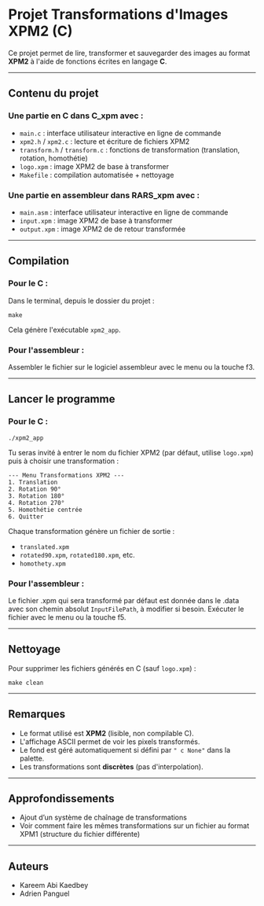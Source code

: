 # Projet Transformations d'Images XPM2 (C)

Ce projet permet de lire, transformer et sauvegarder des images au format **XPM2** à l'aide de fonctions écrites en langage **C**.

---

## Contenu du projet

### Une partie en C dans C_xpm avec :

- `main.c` : interface utilisateur interactive en ligne de commande
- `xpm2.h` / `xpm2.c` : lecture et écriture de fichiers XPM2
- `transform.h` / `transform.c` : fonctions de transformation (translation, rotation, homothétie)
- `logo.xpm` : image XPM2 de base à transformer
- `Makefile` : compilation automatisée + nettoyage

### Une partie en assembleur dans RARS_xpm avec :

- `main.asm` : interface utilisateur interactive en ligne de commande
- `input.xpm` : image XPM2 de base à transformer
- `output.xpm` : image XPM2 de de retour transformée
---

## Compilation

### Pour le C :

Dans le terminal, depuis le dossier du projet :

    make

Cela génère l'exécutable `xpm2_app`.

### Pour l'assembleur :

Assembler le fichier sur le logiciel assembleur avec le menu ou la touche f3.

---

## Lancer le programme

### Pour le C :

    ./xpm2_app

Tu seras invité à entrer le nom du fichier XPM2 (par défaut, utilise `logo.xpm`) puis à choisir une transformation :

    --- Menu Transformations XPM2 ---
    1. Translation
    2. Rotation 90°
    3. Rotation 180°
    4. Rotation 270°
    5. Homothétie centrée
    6. Quitter

Chaque transformation génère un fichier de sortie :
- `translated.xpm`
- `rotated90.xpm`, `rotated180.xpm`, etc.
- `homothety.xpm`

### Pour l'assembleur :

Le fichier .xpm qui sera transformé par défaut est donnée dans le .data avec son chemin absolut `InputFilePath`, à modifier si besoin. Exécuter le fichier avec le menu ou la touche f5.

---

## Nettoyage

Pour supprimer les fichiers générés en C (sauf `logo.xpm`) :

    make clean

---

## Remarques

- Le format utilisé est **XPM2** (lisible, non compilable C).
- L'affichage ASCII permet de voir les pixels transformés.
- Le fond est géré automatiquement si défini par `" c None"` dans la palette.
- Les transformations sont **discrètes** (pas d'interpolation).

---

## Approfondissements

- Ajout d’un système de chaînage de transformations
- Voir comment faire les mêmes transformations sur un fichier au format XPM1 (structure du fichier différente)

---

## Auteurs

- Kareem Abi Kaedbey
- Adrien Panguel
